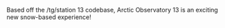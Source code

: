 Based off the /tg/station 13 codebase, Arctic Observatory 13 is an exciting new snow-based experience!